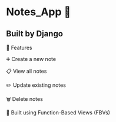 # Notes_App 📝
## Built by Django



🚀 Features

➕ Create a new note

📋 View all notes

✏️ Update existing notes

🗑️ Delete notes

🧱 Built using Function-Based Views (FBVs)
